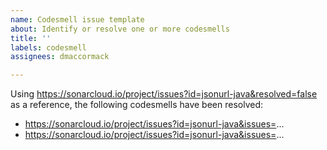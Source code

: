 ```yaml
---
name: Codesmell issue template
about: Identify or resolve one or more codesmells
title: ''
labels: codesmell
assignees: dmaccormack

---
```


Using https://sonarcloud.io/project/issues?id=jsonurl-java&resolved=false as a reference, the following codesmells have been resolved:

- https://sonarcloud.io/project/issues?id=jsonurl-java&issues=...
- https://sonarcloud.io/project/issues?id=jsonurl-java&issues=...
